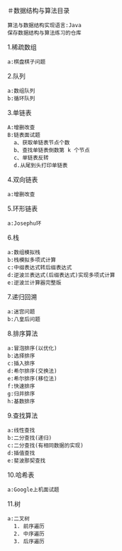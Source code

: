   ＃数据结构与算法目录

    算法与数据结构实现语言:Java
    保存数据结构与算法练习的仓库

  1.稀疏数组
  
    a:棋盘棋子问题
  
  2.队列
   
    a:数组队列
    b:循环队列
    
  3.单链表
  
    A:增删改查
    B:链表面试题
      a、获取单链表节点个数
      b、查找单链表倒数第 k 个节点
      c、单链表反转
      d.从尾到头打印单链表
      
   4.双向链表  
   
    a:增删改查
    
   5.环形链表
   
    a:Josephu环
    
   6.栈
   
    a:数组模拟栈
    b:栈模拟多项式计算
    c:中缀表达式转后缀表达式
    d:逆波兰表达式(后缀表达式)实现多项式计算
    e:逆波兰计算器完整版
    
   7.递归回溯
   
    a:迷宫问题
    b:八皇后问题
   
   8.排序算法
    
    a:冒泡排序(以优化)
    b:选择排序
    c:插入排序
    d:希尔排序(交换法)
    e:希尔排序(移位法)
    f:快速排序
    g:归并排序
    h:基数排序

  9.查找算法
  
    a:线性查找
    b:二分查找(递归)
    c:二分查找(有相同数据的实现)   
    d:插值查找
    e:斐波那契查找
    
  10.哈希表
    
    a:Google上机面试题
  
  11.树
  
    a:二叉树
      1. 前序遍历
      2. 中序遍历
      3. 后序遍历
    
 
